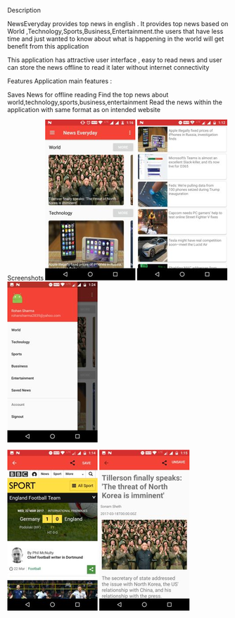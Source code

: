 Description 

NewsEveryday provides top news in english .
It provides top news based on World ,Technology,Sports,Business,Entertainment.the users that have less time and just wanted to know about what is happening in the world will get benefit from this application

This application has attractive user interface , easy to read news and user can store the news offline to read it later without internet connectivity 

Features
Application main features :

Saves News for  offline reading 
Find the top news about world,technology,sports,business,entertainment
Read the news within the application with same format as on intended website 



Screenshots
![Alt ](https://github.com/rohan35/capstone/blob/master/screenshot_1.jpg )
![Alt text](https://github.com/rohan35/capstone/blob/master/screenshot_2.jpg )
![Alt text](https://github.com/rohan35/capstone/blob/master/screenshot_3.jpg )

![Alt text](https://github.com/rohan35/capstone/blob/master/screenshot_4.jpg )
![Alt text](https://github.com/rohan35/capstone/blob/master/screenshot_5.jpg )





